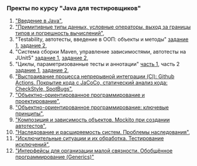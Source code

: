 ### Пректы по курсу "Java для тестировщиков"

1. ["Введение в Java"](https://github.com/ValeryiaTureika/L1.2.),
2. ["Примитивные типы данных, условные операторы, выход за границы типов и погрешность вычислений"](https://github.com/ValeryiaTureika/j.dz.2.1),
3. "Testability, автотесты, введение в ООП: объекты и методы" [задание 1](https://github.com/ValeryiaTureika/J.Dz.2.2.1), [задание 2](https://github.com/ValeryiaTureika/J.Dz.2.2.2),
4. "Система сборки Maven, управление зависимостями, автотесты на JUnit5" [задание 1](https://github.com/ValeryiaTureika/J.Dz.2.3.1), [задание 2](https://github.com/ValeryiaTureika/J.Dz.2.3.2-1),
5. "Циклы, параметризованные тесты и аннотации" [часть 1](https://github.com/ValeryiaTureika/J.Dz.2.4), часть 2 [задание 1](https://github.com/ValeryiaTureika/J.Dz.2.5.1), [задание 2](https://github.com/ValeryiaTureika/J.Dz.2.5.z2),
6. ["Выстраивание процесса непрерывной интеграции (CI): Github Actions. Покрытие кода с JaCoCo, статический анализ кода: CheckStyle, SpotBugs"](https://github.com/ValeryiaTureika/2.6.2),
7. ["Объектно-ориентированное программирование и проектирование"](https://github.com/ValeryiaTureika/2.6),
8. ["Объектно-ориентированное программирование: ключевые принципы"](https://github.com/ValeryiaTureika/J.Dz.2.8.z.1),
9. ["Композиция и зависимость объектов. Mockito при создании автотестов"](https://github.com/ValeryiaTureika/J.Dz.2.9),
10. ["Наследование и расширяемость систем. Проблемы наследования"](https://github.com/ValeryiaTureika/J.Dz.2.10),
11. ["Исключительные ситуации и их обработка. Тестирование исключений"](https://github.com/ValeryiaTureika/NotFoundException),
12. ["Интерфейсы для организации малой связности. Обобщённое программирование (Generics)"](https://github.com/ValeryiaTureika/J.Dz.2.12)
